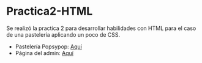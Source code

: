# Practica2-HTML
Se realizó la practica 2 para desarrollar habilidades con HTML para el caso de una pastelería aplicando un poco de CSS.

- Pastelería Popsypop: [Aquí](https://punchfire.github.io/index.html)
- Página del admin: [Aquí](https://punchfire.github.io/Pastelero.html) 
